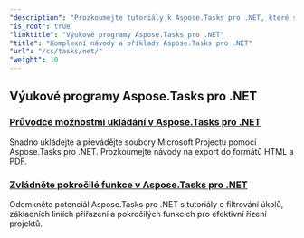 ```yaml
---
"description": "Prozkoumejte tutoriály k Aspose.Tasks pro .NET, které se zabývají možnostmi ukládání, kalendářem a plánováním, řízením projektů a dalšími oblastmi. Zlepšete si své dovednosti v oblasti řízení projektů."
"is_root": true
"linktitle": "Výukové programy Aspose.Tasks pro .NET"
"title": "Komplexní návody a příklady Aspose.Tasks pro .NET"
"url": "/cs/tasks/net/"
"weight": 10
---
```


## Výukové programy Aspose.Tasks pro .NET
### [Průvodce možnostmi ukládání v Aspose.Tasks pro .NET](./guide-to-saving-options/)
Snadno ukládejte a převádějte soubory Microsoft Projectu pomocí Aspose.Tasks pro .NET. Prozkoumejte návody na export do formátů HTML a PDF.
### [Zvládněte pokročilé funkce v Aspose.Tasks pro .NET](./master-advanced-features/)
Odemkněte potenciál Aspose.Tasks pro .NET s tutoriály o filtrování úkolů, základních liniích přiřazení a pokročilých funkcích pro efektivní řízení projektů.
